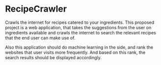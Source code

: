 # RecipeCrawler
Crawls the internet for recipes catered to your ingredients. 
This proposed project is a web application, that takes the suggestions from the user on ingredients available and 
crawls the internet to search the relevant recipes that the end user can make use of. 

Also this application should do machine learning in the side, and rank the websites that user visits more frequently. And based
on this rank, the search results should be displayed accordingly. 

